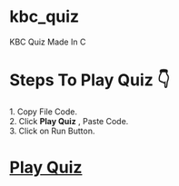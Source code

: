 # kbc_quiz

KBC Quiz Made In C

<h1>Steps To Play Quiz 👇</h1>
1. Copy File Code.<br>
2. Click <b>Play Quiz</b> , Paste Code.<br>
3. Click on Run Button.<br>

# [Play Quiz](https://repl.it/languages/c)
